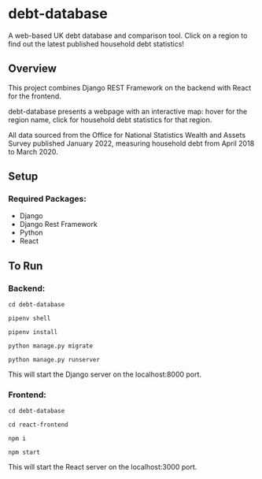 # debt-database
A web-based UK debt database and comparison tool. Click on a region to find out the latest published household debt statistics!

## Overview
This project combines Django REST Framework on the backend with React for the frontend. 

debt-database presents a webpage with an interactive map: hover for the region name, click for household debt statistics for that region. 

All data sourced from the Office for National Statistics Wealth and Assets Survey published January 2022, measuring household debt from April 2018 to March 2020. 

## Setup
### Required Packages:
- Django
- Django Rest Framework
- Python
- React

## To Run
### Backend:
`cd debt-database`

`pipenv shell`

`pipenv install`

`python manage.py migrate`

`python manage.py runserver`

  
This will start the Django server on the localhost:8000 port.

### Frontend:
`cd debt-database`

`cd react-frontend`

`npm i`

`npm start`
  
This will start the React server on the localhost:3000 port.
